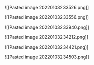 ![[Pasted image 20220103233526.png]]

![[Pasted image 20220103233556.png]]

![[Pasted image 20220103233940.png]]

![[Pasted image 20220103234212.png]]

![[Pasted image 20220103234421.png]]

![[Pasted image 20220103234503.png]]

